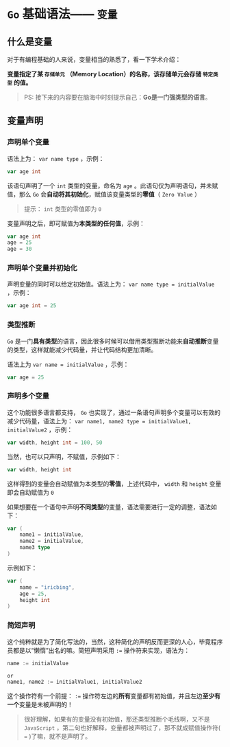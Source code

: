 # `Go` 基础语法—— `变量`

## 什么是变量

对于有编程基础的人来说，变量相当的熟悉了，看一下学术介绍：

**变量指定了某 `存储单元` （Memory Location）的名称，该存储单元会存储 `特定类型` 的值。**

> PS: 接下来的内容要在脑海中时刻提示自己：**Go是一门强类型的语言**。

## 变量声明

### 声明单个变量

语法上为： `var name type` ，示例：

```go
var age int
```

该语句声明了一个 `int` 类型的变量，命名为 `age` 。此语句仅为声明语句，并未赋值，那么 `Go` 会**自动将其初始化**，赋值该变量类型的**零值**（ `Zero Value` ）

> 提示： `int` 类型的零值即为 `0`

变量声明之后，即可赋值为**本类型的任何值**，示例：

```go
var age int
age = 25
age = 30
```

### 声明单个变量并初始化

声明变量的同时可以给定初始值。语法上为： `var name type = initialValue ` ，示例：

```go
var age int = 25
```

### 类型推断

`Go` 是一门**具有类型**的语言，因此很多时候可以借用类型推断功能来**自动推断**变量的类型，这样就能减少代码量，并让代码结构更加清晰。

语法上为 `var name = initialValue` ，示例：

```go
var age = 25
```

### 声明多个变量

这个功能很多语言都支持， `Go` 也实现了，通过一条语句声明多个变量可以有效的减少代码量，语法上为： `var name1, name2 type = initialValue1, initialValue2` ，示例：

```go
var width, height int = 100, 50
```

当然，也可以只声明，不赋值，示例如下：

```go
var width, height int
```

这样得到的变量会自动赋值为本类型的**零值**，上述代码中， `width` 和 `height` 变量即会自动赋值为 `0`

如果想要在一个语句中声明**不同类型**的变量，语法需要进行一定的调整，语法如下：

```go
var (
    name1 = initialValue,
    name2 = initialValue,
    name3 type
)
```

示例如下：

```go
var (
    name = "iricbing",
    age = 25,
    height int
)
```

### 简短声明

这个纯粹就是为了简化写法的，当然，这种简化的声明反而更深的人心，毕竟程序员都是以“懒惰”出名的嘛。简短声明采用 `:=` 操作符来实现，语法为：

```go
name := initialValue

or
name1, name2 := initialValue1, initialValue2
```

这个操作符有一个前提： `:=` 操作符左边的**所有**变量都有初始值，并且左边**至少有一个**变量是未被声明的！

> 很好理解，如果有的变量没有初始值，那还类型推断个毛线啊，又不是 `JavaScript` ，第二句也好解释，变量都被声明过了，那不就成赋值操作符( `=` )了嘛，就不是声明了。
